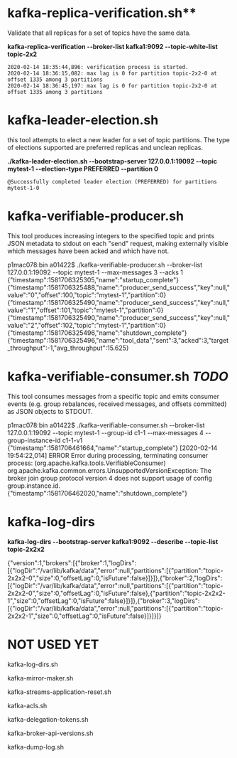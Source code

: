 # kafka-replica-verification.sh**
Validate that all replicas for a set of topics have the same data.

**kafka-replica-verification --broker-list kafka1:9092 --topic-white-list topic-2x2**
```
2020-02-14 18:35:44,896: verification process is started.
2020-02-14 18:36:15,082: max lag is 0 for partition topic-2x2-0 at offset 1335 among 3 partitions
2020-02-14 18:36:45,197: max lag is 0 for partition topic-2x2-0 at offset 1335 among 3 partitions
```

# kafka-leader-election.sh
this tool attempts to elect a new leader for a set of topic partitions. The type of elections supported are preferred replicas and unclean replicas.
 
**./kafka-leader-election.sh --bootstrap-server 127.0.0.1:19092 --topic  mytest-1 --election-type PREFERRED --partition 0**
```
@Successfully completed leader election (PREFERRED) for partitions mytest-1-0
```

# kafka-verifiable-producer.sh
This tool produces increasing integers to the specified topic and prints JSON metadata to stdout on each "send" request, making externally visible which messages have been acked and which have not.


p1mac078:bin a01422$ ./kafka-verifiable-producer.sh --broker-list 127.0.0.1:19092 --topic mytest-1 --max-messages 3 --acks 1
{"timestamp":1581706325305,"name":"startup_complete"}
{"timestamp":1581706325488,"name":"producer_send_success","key":null,"value":"0","offset":100,"topic":"mytest-1","partition":0}
{"timestamp":1581706325490,"name":"producer_send_success","key":null,"value":"1","offset":101,"topic":"mytest-1","partition":0}
{"timestamp":1581706325490,"name":"producer_send_success","key":null,"value":"2","offset":102,"topic":"mytest-1","partition":0}
{"timestamp":1581706325496,"name":"shutdown_complete"}
{"timestamp":1581706325496,"name":"tool_data","sent":3,"acked":3,"target_throughput":-1,"avg_throughput":15.625}


# kafka-verifiable-consumer.sh   *TODO*
This tool consumes messages from a specific topic and emits consumer events (e.g. group rebalances, received messages, and offsets committed) as JSON objects to STDOUT.


p1mac078:bin a01422$ ./kafka-verifiable-consumer.sh  --broker-list 127.0.0.1:19092 --topic mytest-1 --group-id c1-1 --max-messages 4 --group-instance-id c1-1-v1
{"timestamp":1581706461664,"name":"startup_complete"}
[2020-02-14 19:54:22,014] ERROR Error during processing, terminating consumer process:  (org.apache.kafka.tools.VerifiableConsumer)
org.apache.kafka.common.errors.UnsupportedVersionException: The broker join group protocol version 4 does not support usage of config group.instance.id.
{"timestamp":1581706462020,"name":"shutdown_complete"}


# kafka-log-dirs
**kafka-log-dirs --bootstrap-server kafka1:9092 --describe --topic-list topic-2x2x2**

{"version":1,"brokers":[{"broker":1,"logDirs":[{"logDir":"/var/lib/kafka/data","error":null,"partitions":[{"partition":"topic-2x2x2-0","size":0,"offsetLag":0,"isFuture":false}]}]},{"broker":2,"logDirs":[{"logDir":"/var/lib/kafka/data","error":null,"partitions":[{"partition":"topic-2x2x2-0","size":0,"offsetLag":0,"isFuture":false},{"partition":"topic-2x2x2-1","size":0,"offsetLag":0,"isFuture":false}]}]},{"broker":3,"logDirs":[{"logDir":"/var/lib/kafka/data","error":null,"partitions":[{"partition":"topic-2x2x2-1","size":0,"offsetLag":0,"isFuture":false}]}]}]}



# NOT USED YET
<p/>kafka-log-dirs.sh
<p/>kafka-mirror-maker.sh
<p/>kafka-streams-application-reset.sh
<p/>kafka-acls.sh
<p/>kafka-delegation-tokens.sh
<p/>kafka-broker-api-versions.sh
<p/>kafka-dump-log.sh



